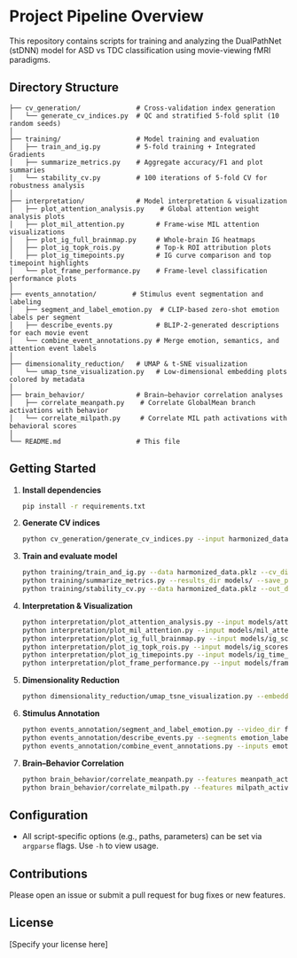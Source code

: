 # Project Pipeline Overview

This repository contains scripts for training and analyzing the DualPathNet (stDNN) model for ASD vs TDC classification using movie-viewing fMRI paradigms.

## Directory Structure

```
├── cv_generation/              # Cross-validation index generation
│   └── generate_cv_indices.py  # QC and stratified 5-fold split (10 random seeds)
│
├── training/                   # Model training and evaluation
│   ├── train_and_ig.py         # 5-fold training + Integrated Gradients
│   ├── summarize_metrics.py    # Aggregate accuracy/F1 and plot summaries
│   └── stability_cv.py         # 100 iterations of 5-fold CV for robustness analysis
│
├── interpretation/             # Model interpretation & visualization
│   ├── plot_attention_analysis.py    # Global attention weight analysis plots
│   ├── plot_mil_attention.py        # Frame-wise MIL attention visualizations
│   ├── plot_ig_full_brainmap.py     # Whole-brain IG heatmaps
│   ├── plot_ig_topk_rois.py         # Top-k ROI attribution plots
│   ├── plot_ig_timepoints.py        # IG curve comparison and top timepoint highlights
│   └── plot_frame_performance.py    # Frame-level classification performance plots
│
├── events_annotation/         # Stimulus event segmentation and labeling
│   ├── segment_and_label_emotion.py  # CLIP-based zero-shot emotion labels per segment
│   ├── describe_events.py           # BLIP-2-generated descriptions for each movie event
│   └── combine_event_annotations.py # Merge emotion, semantics, and attention event labels
│
├── dimensionality_reduction/   # UMAP & t-SNE visualization
│   └── umap_tsne_visualization.py   # Low-dimensional embedding plots colored by metadata
│
├── brain_behavior/             # Brain–behavior correlation analyses
│   ├── correlate_meanpath.py    # Correlate GlobalMean branch activations with behavior
│   └── correlate_milpath.py     # Correlate MIL path activations with behavioral scores
│
└── README.md                   # This file
```

## Getting Started

1. **Install dependencies**

   ```bash
   pip install -r requirements.txt
   ```

2. **Generate CV indices**

   ```bash
   python cv_generation/generate_cv_indices.py --input harmonized_data.pklz --output cv_splits/
   ```

3. **Train and evaluate model**

   ```bash
   python training/train_and_ig.py --data harmonized_data.pklz --cv_dir cv_splits/ --out_dir models/
   python training/summarize_metrics.py --results_dir models/ --save_path figures/metrics_summary.png
   python training/stability_cv.py --data harmonized_data.pklz --out_dir stability_results/
   ```

4. **Interpretation & Visualization**

   ```bash
   python interpretation/plot_attention_analysis.py --input models/attention_weights/
   python interpretation/plot_mil_attention.py --input models/mil_attention/
   python interpretation/plot_ig_full_brainmap.py --input models/ig_scores/
   python interpretation/plot_ig_topk_rois.py --input models/ig_scores/
   python interpretation/plot_ig_timepoints.py --input models/ig_time_series/
   python interpretation/plot_frame_performance.py --input models/frame_logits/
   ```

5. **Dimensionality Reduction**

   ```bash
   python dimensionality_reduction/umap_tsne_visualization.py --embeddings embeddings.npy --meta metadata.csv
   ```

6. **Stimulus Annotation**

   ```bash
   python events_annotation/segment_and_label_emotion.py --video_dir frames/ --out emotion_labels.csv
   python events_annotation/describe_events.py --segments emotion_labels.csv --out descriptions.csv
   python events_annotation/combine_event_annotations.py --inputs emotion_labels.csv descriptions.csv attention_events.csv
   ```

7. **Brain–Behavior Correlation**

   ```bash
   python brain_behavior/correlate_meanpath.py --features meanpath_activations.npy --behavior behavior.csv
   python brain_behavior/correlate_milpath.py --features milpath_activations.npy --behavior behavior.csv
   ```

## Configuration

* All script-specific options (e.g., paths, parameters) can be set via `argparse` flags. Use `-h` to view usage.

## Contributions

Please open an issue or submit a pull request for bug fixes or new features.

## License

\[Specify your license here]
